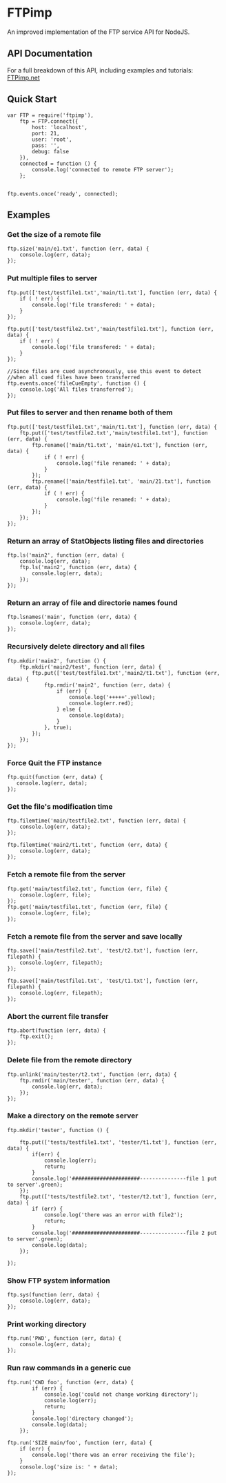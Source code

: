 FTPimp
======
An improved implementation of the FTP service API for NodeJS.


API Documentation
-----------------
For a full breakdown of this API, including examples and
tutorials: [FTPimp.net](http://ftpimp.net)



Quick Start
-----------


```
var FTP = require('ftpimp'),
    ftp = FTP.connect({
        host: 'localhost',
        port: 21,
        user: 'root',
        pass: '',
        debug: false
    }),
    connected = function () {
        console.log('connected to remote FTP server');
    };

    
ftp.events.once('ready', connected);
```


Examples
--------

### Get the size of a remote file
```
ftp.size('main/e1.txt', function (err, data) {
    console.log(err, data);
});
```

### Put multiple files to server
```
ftp.put(['test/testfile1.txt','main/t1.txt'], function (err, data) {
    if ( ! err) {
        console.log('file transfered: ' + data);
    }
});

ftp.put(['test/testfile2.txt','main/testfile1.txt'], function (err, data) {
    if ( ! err) {
        console.log('file transfered: ' + data);
    }
});

//Since files are cued asynchronously, use this event to detect
//when all cued files have been transferred
ftp.events.once('fileCueEmpty', function () {
    console.log('All files transferred');
});
```

### Put files to server and then rename both of them 
```
ftp.put(['test/testfile1.txt','main/t1.txt'], function (err, data) {
    ftp.put(['test/testfile2.txt','main/testfile1.txt'], function (err, data) {
        ftp.rename(['main/t1.txt', 'main/e1.txt'], function (err, data) {
            if ( ! err) {
                console.log('file renamed: ' + data);
            }
        });
        ftp.rename(['main/testfile1.txt', 'main/21.txt'], function (err, data) {
            if ( ! err) {
                console.log('file renamed: ' + data);
            }
        });
    });
});
```

### Return an array of StatObjects listing files and directories
```
ftp.ls('main2', function (err, data) {
    console.log(err, data);
    ftp.ls('main2', function (err, data) {
        console.log(err, data);
    });
});
```

### Return an array of file and directorie names found
```
ftp.lsnames('main', function (err, data) {
    console.log(err, data);
});

```

### Recursively delete directory and all files
```
ftp.mkdir('main2', function () {
    ftp.mkdir('main2/test', function (err, data) {
        ftp.put(['test/testfile1.txt','main2/t1.txt'], function (err, data) {
            ftp.rmdir('main2', function (err, data) {
                if (err) {
                    console.log('+++++'.yellow);
                    console.log(err.red);
                } else { 
                    console.log(data);
                }
            }, true);
        });
    });
});

```

### Force Quit the FTP instance
```
ftp.quit(function (err, data) {
   console.log(err, data);
});
```

### Get the file's modification time
```
ftp.filemtime('main/testfile2.txt', function (err, data) {
    console.log(err, data);
});

ftp.filemtime('main2/t1.txt', function (err, data) {
    console.log(err, data);
});

```

### Fetch a remote file from the server
```
ftp.get('main/testfile2.txt', function (err, file) {
    console.log(err, file);
});
ftp.get('main/testfile1.txt', function (err, file) {
    console.log(err, file);
});

```

### Fetch a remote file from the server and save locally
```
ftp.save(['main/testfile2.txt', 'test/t2.txt'], function (err, filepath) {
    console.log(err, filepath);
});

ftp.save(['main/testfile1.txt', 'test/t1.txt'], function (err, filepath) {
    console.log(err, filepath);
});

```

### Abort the current file transfer
```
ftp.abort(function (err, data) {
    ftp.exit();
});

```

### Delete file from the remote directory
```
ftp.unlink('main/tester/t2.txt', function (err, data) {
    ftp.rmdir('main/tester', function (err, data) {
        console.log(err, data);
    });
});
```

### Make a directory on the remote server
```
ftp.mkdir('tester', function () {
    
    ftp.put(['tests/testfile1.txt', 'tester/t1.txt'], function (err, data) {
        if(err) {
            console.log(err);
            return;
        }
        console.log('######################---------------file 1 put to server'.green);
    });
    ftp.put(['tests/testfile2.txt', 'tester/t2.txt'], function (err, data) {
        if (err) {
            console.log('there was an error with file2');
            return; 
        }
        console.log('######################---------------file 2 put to server'.green);
        console.log(data);
    });

});
```

### Show FTP system information
```
ftp.sys(function (err, data) {
    console.log(err, data);
}); 
```

### Print working directory
```
ftp.run('PWD', function (err, data) {
    console.log(err, data);
});
```

### Run raw commands in a generic cue
```
ftp.run('CWD foo', function (err, data) {
        if (err) {
            console.log('could not change working directory');
            console.log(err);
            return;
        }
        console.log('directory changed');
        console.log(data);
    });

ftp.run('SIZE main/foo', function (err, data) {
    if (err) {
        console.log('there was an error receiving the file');
    }
    console.log('size is: ' + data);
});
```

